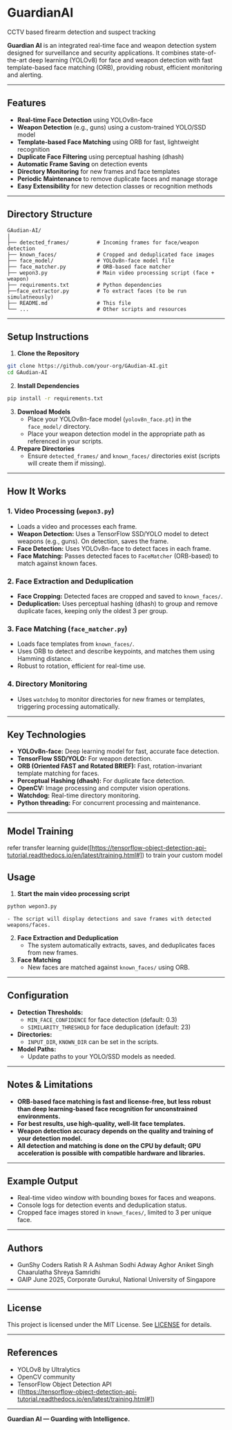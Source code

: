 # GuardianAI
CCTV based firearm detection and suspect tracking



**Guardian AI** is an integrated real-time face and weapon detection system designed for surveillance and security applications. It combines state-of-the-art deep learning (YOLOv8) for face and weapon detection with fast template-based face matching (ORB), providing robust, efficient monitoring and alerting.

---

## Features

- **Real-time Face Detection** using YOLOv8n-face
- **Weapon Detection** (e.g., guns) using a custom-trained YOLO/SSD model
- **Template-based Face Matching** using ORB for fast, lightweight recognition
- **Duplicate Face Filtering** using perceptual hashing (dhash)
- **Automatic Frame Saving** on detection events
- **Directory Monitoring** for new frames and face templates
- **Periodic Maintenance** to remove duplicate faces and manage storage
- **Easy Extensibility** for new detection classes or recognition methods

---

## Directory Structure

```
GAudian-AI/
│
├── detected_frames/         # Incoming frames for face/weapon detection
├── known_faces/             # Cropped and deduplicated face images
├── face_model/              # YOLOv8n-face model file
├── face_matcher.py          # ORB-based face matcher
├── wepon3.py                # Main video processing script (face + weapon)
├── requirements.txt         # Python dependencies
├──face_extractor.py         # To extract faces (to be run simulatneously)
├── README.md                # This file
└── ...                      # Other scripts and resources
```


---

## Setup Instructions

1. **Clone the Repository**

```bash
git clone https://github.com/your-org/GAudian-AI.git
cd GAudian-AI
```

2. **Install Dependencies**

```bash
pip install -r requirements.txt
```

3. **Download Models**
    - Place your YOLOv8n-face model (`yolov8n_face.pt`) in the `face_model/` directory.
    - Place your weapon detection model in the appropriate path as referenced in your scripts.
4. **Prepare Directories**
    - Ensure `detected_frames/` and `known_faces/` directories exist (scripts will create them if missing).

---

## How It Works

### 1. **Video Processing (`wepon3.py`)**

- Loads a video and processes each frame.
- **Weapon Detection:**
Uses a TensorFlow SSD/YOLO model to detect weapons (e.g., guns). On detection, saves the frame.
- **Face Detection:**
Uses YOLOv8n-face to detect faces in each frame.
- **Face Matching:**
Passes detected faces to `FaceMatcher` (ORB-based) to match against known faces.


### 2. **Face Extraction and Deduplication**

- **Face Cropping:**
Detected faces are cropped and saved to `known_faces/`.
- **Deduplication:**
Uses perceptual hashing (dhash) to group and remove duplicate faces, keeping only the oldest 3 per group.


### 3. **Face Matching (`face_matcher.py`)**

- Loads face templates from `known_faces/`.
- Uses ORB to detect and describe keypoints, and matches them using Hamming distance.
- Robust to rotation, efficient for real-time use.


### 4. **Directory Monitoring**

- Uses `watchdog` to monitor directories for new frames or templates, triggering processing automatically.

---

## Key Technologies

- **YOLOv8n-face:** Deep learning model for fast, accurate face detection.
- **TensorFlow SSD/YOLO:** For weapon detection.
- **ORB (Oriented FAST and Rotated BRIEF):** Fast, rotation-invariant template matching for faces.
- **Perceptual Hashing (dhash):** For duplicate face detection.
- **OpenCV:** Image processing and computer vision operations.
- **Watchdog:** Real-time directory monitoring.
- **Python threading:** For concurrent processing and maintenance.

---
## Model Training
refer transfer learning guide([https://tensorflow-object-detection-api-tutorial.readthedocs.io/en/latest/training.html#]) to train your custom model
## Usage

1. **Start the main video processing script**

```bash
python wepon3.py
```

    - The script will display detections and save frames with detected weapons/faces.
2. **Face Extraction and Deduplication**
    - The system automatically extracts, saves, and deduplicates faces from new frames.
3. **Face Matching**
    - New faces are matched against `known_faces/` using ORB.

---

## Configuration

- **Detection Thresholds:**
    - `MIN_FACE_CONFIDENCE` for face detection (default: 0.3)
    - `SIMILARITY_THRESHOLD` for face deduplication (default: 23)
- **Directories:**
    - `INPUT_DIR`, `KNOWN_DIR` can be set in the scripts.
- **Model Paths:**
    - Update paths to your YOLO/SSD models as needed.

---

## Notes \& Limitations

- **ORB-based face matching is fast and license-free, but less robust than deep learning-based face recognition for unconstrained environments.**
- **For best results, use high-quality, well-lit face templates.**
- **Weapon detection accuracy depends on the quality and training of your detection model.**
- **All detection and matching is done on the CPU by default; GPU acceleration is possible with compatible hardware and libraries.**

---

## Example Output

- Real-time video window with bounding boxes for faces and weapons.
- Console logs for detection events and deduplication status.
- Cropped face images stored in `known_faces/`, limited to 3 per unique face.

---

## Authors

- GunShy Coders
      Ratish R A
      Ashman Sodhi
      Adway Aghor
      Aniket Singh
      Chaarulatha
      Shreya Samridhi
- GAIP June 2025, Corporate Gurukul, National University of Singapore


---

## License

This project is licensed under the MIT License. See [LICENSE](LICENSE) for details.

---

## References

- YOLOv8 by Ultralytics
- OpenCV community
- TensorFlow Object Detection API
- ([https://tensorflow-object-detection-api-tutorial.readthedocs.io/en/latest/training.html#]) 

---

**Guardian AI — Guarding with Intelligence.**


